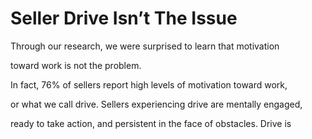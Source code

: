 # Seller Drive Isn’t The Issue

Through our research, we were surprised to learn that motivation

toward work is not the problem.

In fact, 76% of sellers report high levels of motivation toward work,

or what we call drive. Sellers experiencing drive are mentally engaged,

ready to take action, and persistent in the face of obstacles. Drive is